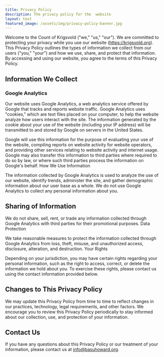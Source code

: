 ```yaml
---
title: Privacy Policy
description: The privacy policy for the  website
layout: text
featured_image: /assets/img/privacy-policy-banner.jpg
---
```


Welcome to the Count of Krigsvold ("we," "us," "our"). We are
committed to protecting your privacy while you use our website
(https://krigsvold.org). This Privacy Policy outlines the types
of information we collect from our users ("you," "your") and how
we use, share, and protect that information. By accessing and using
our website, you agree to the terms of this Privacy Policy.

## Information We Collect

### Google Analytics

Our website uses Google Analytics, a web analytics service offered
by Google that tracks and reports website traffic. Google Analytics
uses "cookies," which are text files placed on your computer, to
help the website analyze how users interact with the site. The
information generated by the cookie about your use of the website
(including your IP address) will be transmitted to and stored by
Google on servers in the United States.

Google will use this information for the purpose of evaluating your
use of the website, compiling reports on website activity for website
operators, and providing other services relating to website activity
and internet usage. Google may also transfer this information to
third parties where required to do so by law, or where such third
parties process the information on Google's behalf.  How We Use
Information

The information collected by Google Analytics is used to analyze
the use of our website, identify trends, administer the site, and
gather demographic information about our user base as a whole. We
do not use Google Analytics to collect any personal information
about you.

## Sharing of Information

We do not share, sell, rent, or trade any information collected
through Google Analytics with third parties for their promotional
purposes.  Data Protection

We take reasonable measures to protect the information collected
through Google Analytics from loss, theft, misuse, and unauthorized
access, disclosure, alteration, and destruction.  Your Rights

Depending on your jurisdiction, you may have certain rights regarding
your personal information, such as the right to access, correct,
or delete the information we hold about you. To exercise these
rights, please contact us using the contact information provided
below.

## Changes to This Privacy Policy

We may update this Privacy Policy from time to time to reflect
changes in our practices, technology, legal requirements, and other
factors. We encourage you to review this Privacy Policy periodically
to stay informed about our collection, use, and protection of your
information.

## Contact Us

If you have any questions about this Privacy Policy or our treatment
of your information, please contact us at info@basuhoward.org.
